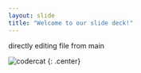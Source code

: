 ```yaml
---
layout: slide
title: "Welcome to our slide deck!"
---
```


directly editing file from main

![codercat](https://octodex.github.com/images/codercat.jpg)
{: .center}
